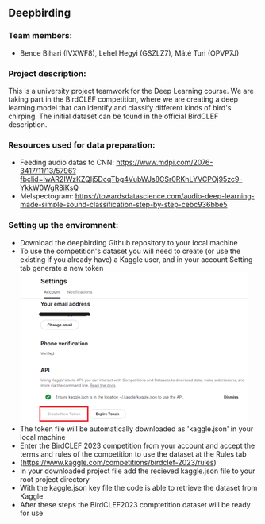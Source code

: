 ## Deepbirding
### Team members: 
- Bence Bihari (IVXWF8), Lehel Hegyi (GSZLZ7), Máté Turi (OPVP7J)
### Project description: 
This is a university project teamwork for the Deep Learning course. We are taking part in the BirdCLEF competition, where we are creating a deep learning model that can identify and classify different kinds of bird's chirping. The initial dataset can be found in the official BirdCLEF description.

### Resources used for data preparation:
- Feeding audio datas to CNN: https://www.mdpi.com/2076-3417/11/13/5796?fbclid=IwAR2IWzKZQIj5DcqTbg4VubWJs8CSr0RKhLYVCPOj95zc9-YkkW0WgR8iKsQ
- Melspectogram: https://towardsdatascience.com/audio-deep-learning-made-simple-sound-classification-step-by-step-cebc936bbe5

### Setting up the enviromnent:
- Download the deepbirding Github repository to your local machine
- To use the competition's dataset you will need to create (or use the existing if you already have) a Kaggle user, and in your account Setting tab generate a new token
![image](https://github.com/turi-mate/deepbirding/blob/main/instructions/creating_token.png)
- The token file will be automatically downloaded as 'kaggle.json' in your local machine
- Enter the BirdCLEF 2023 competition from your account and accept the terms and rules of the competition to use the dataset at the Rules tab
- (https://www.kaggle.com/competitions/birdclef-2023/rules)
- In your downloaded project file add the recieved kaggle.json file to your root project directory
- With the kaggle.json key file the code is able to retrieve the dataset from Kaggle
- After these steps the BirdCLEF2023 comptetition dataset will be ready for use

